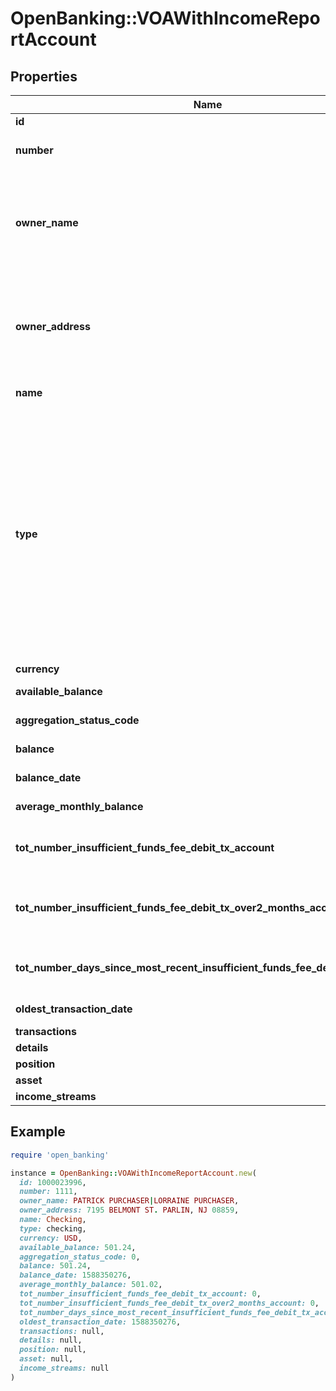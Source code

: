 # OpenBanking::VOAWithIncomeReportAccount

## Properties

| Name | Type | Description | Notes |
| ---- | ---- | ----------- | ----- |
| **id** | **Integer** | The ID of the account | [optional] |
| **number** | **String** | The account number from the institution (all digits except the last four are obfuscated) | [optional] |
| **owner_name** | **String** | The name(s) of the account owner(s). If the owner information is not available, this field will not appear in the report. If the account has multiple owners then all owners will be listed separated by |. | [optional] |
| **owner_address** | **String** | The mailing address of the account owner(s). If the owner information is not available, this field will not appear in the report. If the account has multiple owners then the address of the primary owner will be listed. | [optional] |
| **name** | **String** | The account name from the institution | [optional] |
| **type** | **String** | The list of supported account types. * &#x60;checking&#x60; * &#x60;savings&#x60; * &#x60;moneyMarket&#x60; * &#x60;cd&#x60; * &#x60;investment&#x60; * &#x60;investmentTaxDeferred&#x60; * &#x60;employeeStockPurchasePlan&#x60; * &#x60;ira&#x60; * &#x60;401k&#x60; * &#x60;roth&#x60; * &#x60;403b&#x60; * &#x60;529&#x60; * &#x60;rollover&#x60; * &#x60;ugma&#x60; * &#x60;utma&#x60; * &#x60;keogh&#x60; * &#x60;457&#x60; * &#x60;401a&#x60; * &#x60;brokerageAccount&#x60; * &#x60;educationSavings&#x60; * &#x60;healthSavingsAccount&#x60; * &#x60;nonTaxableBrokerageAccount&#x60; * &#x60;pension&#x60; * &#x60;profitSharingPlan&#x60; * &#x60;roth401k&#x60; * &#x60;sepIRA&#x60; * &#x60;simpleIRA&#x60; * &#x60;thriftSavingsPlan&#x60; * &#x60;variableAnnuity&#x60; | [optional] |
| **currency** | **String** | A currency code for account | [optional] |
| **available_balance** | **Float** | The available balance for the account | [optional] |
| **aggregation_status_code** | **Integer** | The status of the most recent aggregation attempt | [optional] |
| **balance** | **Float** | The cleared balance of the account as-of balanceDate | [optional] |
| **balance_date** | **Integer** | A timestamp showing when the balance was captured | [optional] |
| **average_monthly_balance** | **Float** | The average monthly balance of this account | [optional] |
| **tot_number_insufficient_funds_fee_debit_tx_account** | **Integer** | The count for the total number of insufficient funds transactions, based on the &#x60;fromDate&#x60; of the report. | [optional] |
| **tot_number_insufficient_funds_fee_debit_tx_over2_months_account** | **Integer** | The count for the total number of insufficient funds transactions for the last two months, based on the &#x60;fromDate&#x60; of the report. | [optional] |
| **tot_number_days_since_most_recent_insufficient_funds_fee_debit_tx_account** | **Integer** | The number of days since the most recent insufficient funds transaction, based on the &#x60;fromDate&#x60; of the report. | [optional] |
| **oldest_transaction_date** | **Integer** | The oldest transaction date of this account. | [optional] |
| **transactions** | [**Array&lt;ReportTransactionNewTxBased&gt;**](ReportTransactionNewTxBased.md) | a list of transaction records | [optional] |
| **details** | [**AccountDetailsTxBased**](AccountDetailsTxBased.md) |  | [optional] |
| **position** | [**ReportAccountPosition**](ReportAccountPosition.md) |  | [optional] |
| **asset** | [**PrequalificationReportAssetSummary**](PrequalificationReportAssetSummary.md) |  | [optional] |
| **income_streams** | [**Array&lt;VOAIReportIncomeStream&gt;**](VOAIReportIncomeStream.md) | A list of income stream records | [optional] |

## Example

```ruby
require 'open_banking'

instance = OpenBanking::VOAWithIncomeReportAccount.new(
  id: 1000023996,
  number: 1111,
  owner_name: PATRICK PURCHASER|LORRAINE PURCHASER,
  owner_address: 7195 BELMONT ST. PARLIN, NJ 08859,
  name: Checking,
  type: checking,
  currency: USD,
  available_balance: 501.24,
  aggregation_status_code: 0,
  balance: 501.24,
  balance_date: 1588350276,
  average_monthly_balance: 501.02,
  tot_number_insufficient_funds_fee_debit_tx_account: 0,
  tot_number_insufficient_funds_fee_debit_tx_over2_months_account: 0,
  tot_number_days_since_most_recent_insufficient_funds_fee_debit_tx_account: 120,
  oldest_transaction_date: 1588350276,
  transactions: null,
  details: null,
  position: null,
  asset: null,
  income_streams: null
)
```


